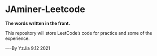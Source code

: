 # JAminer-Leetcode

**The words written in the front.**

This repository will store LeetCode’s code for practice and some of the experience.

—-By YzJia 9.12 2021

